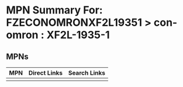 



# MPN Summary For: FZECONOMRONXF2L19351 > con-omron : XF2L-1935-1

## MPNs
  

|MPN|Direct Links|Search Links|
| :--- | :--- | :--- |
||||
